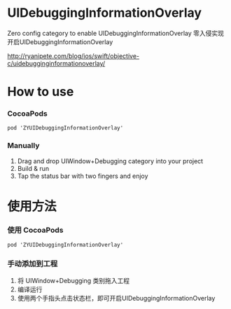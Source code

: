 # UIDebuggingInformationOverlay
Zero config category to enable UIDebuggingInformationOverlay
零入侵实现开启UIDebuggingInformationOverlay

http://ryanipete.com/blog/ios/swift/objective-c/uidebugginginformationoverlay/

# How to use
### CocoaPods
`pod 'ZYUIDebuggingInformationOverlay'`
### Manually
1. Drag and drop UIWindow+Debugging category into your project
2. Build & run
3. Tap the status bar with two fingers and enjoy

# 使用方法
### 使用 CocoaPods
`pod 'ZYUIDebuggingInformationOverlay'`
### 手动添加到工程
1. 将 UIWindow+Debugging 类别拖入工程
2. 编译运行
3. 使用两个手指头点击状态栏，即可开启UIDebuggingInformationOverlay
